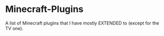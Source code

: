 # Minecraft-Plugins
A list of Minecraft plugins that I have mostly EXTENDED to (except for the TV one).
